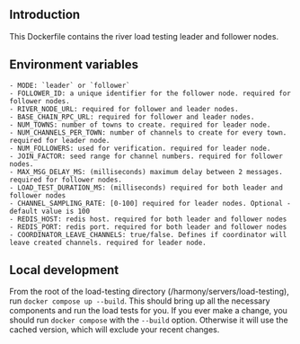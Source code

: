 ## Introduction

This Dockerfile contains the river load testing leader and follower nodes.

## Environment variables
    - MODE: `leader` or `follower`
    - FOLLOWER_ID: a unique identifier for the follower node. required for follower nodes.
    - RIVER_NODE_URL: required for follower and leader nodes.
    - BASE_CHAIN_RPC_URL: required for follower and leader nodes.
    - NUM_TOWNS: number of towns to create. required for leader node.
    - NUM_CHANNELS_PER_TOWN: number of channels to create for every town. required for leader node.
    - NUM_FOLLOWERS: used for verification. required for leader node.
    - JOIN_FACTOR: seed range for channel numbers. required for follower nodes.
    - MAX_MSG_DELAY_MS: (milliseconds) maximum delay between 2 messages. required for follower nodes.
    - LOAD_TEST_DURATION_MS: (milliseconds) required for both leader and follower nodes
    - CHANNEL_SAMPLING_RATE: [0-100] required for leader nodes. Optional - default value is 100
    - REDIS_HOST: redis host. required for both leader and follower nodes
    - REDIS_PORT: redis port. required for both leader and follower nodes
    - COORDINATOR_LEAVE_CHANNELS: true/false. Defines if coordinator will leave created channels. required for leader node.

## Local development

From the root of the load-testing directory (/harmony/servers/load-testing), run `docker compose up --build`. This should bring up all the necessary components and run the load tests for you. If you ever make a change, you should run `docker compose` with the `--build` option. Otherwise it will use the cached version, which will exclude your recent changes.